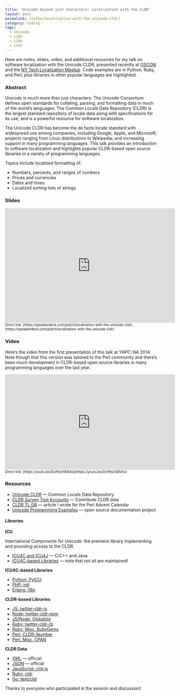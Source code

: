 ```yaml
---
title: 'Unicode beyond just characters: Localization with the CLDR'
layout: post
permalink: /talks/localization-with-the-unicode-cldr/
category: coding
tags:
  - unicode
  - i18n
  - L10n
  - cldr
---
```


Here are notes, slides, video, and additional resources for my talk on software
localization with the Unicode CLDR, presented recently at
[OSCON](http://www.oscon.com/) and the [NY Tech Localization
Meetup](http://www.meetup.com/NY-Tech-Localization-Meetup/). Code examples are
in Python, Ruby, and Perl, plus libraries in other popular languages are
highlighted.

### Abstract

Unicode is much more than just characters. The Unicode Consortium defines open
standards for collating, parsing, and formatting data in much of the world’s
languages. The Common Locale Data Repository (CLDR) is the largest standard
repository of locale data along with specifications for its use, and is a
powerful resource for software localization.

The Unicode CLDR has become the de facto locale standard with widespread use
among companies, including Google, Apple, and Microsoft; projects ranging from
Linux distributions to Wikipedia; and increasing support in many programming
languages. This talk provides an introduction to software localization and
highlights popular CLDR-based open source libraries in a variety of programming
languages.

Topics include localized formatting of:

 * Numbers, percents, and ranges of numbers
 * Prices and currencies
 * Dates and times
 * Localized sorting lists of strings

### Slides

<iframe src="https://speakerdeck.com/player/495471c0e10a0131fe8a36fb43230fd9"
id="talk_frame_302715" width="560" height="378" frameborder="0"
allowfullscreen="true" allowtransparency="true" mozallowfullscreen="true"
webkitallowfullscreen="true"
style="border:0; padding:0; margin:0; background:transparent"></iframe>

<span style="font-size: 80%">
  Direct link:
  [https://speakerdeck.com/patch/localization-with-the-unicode-cldr](https://speakerdeck.com/patch/localization-with-the-unicode-cldr)
</span>

### Video

Here’s the video from the first presentation of this talk at YAPC::NA 2014. Note
though that this version was tailored to the Perl community and there’s been
much development in CLDR-based open source libraries in many programming
languages over the last year.

<iframe src="https://www.youtube.com/embed/DcPpUnlENAs?feature=oembed"
width="560" height="315" frameborder="0" allowfullscreen="true"></iframe>

<span style="font-size: 80%">
  Direct link:
  [https://youtu.be/DcPpUnlENAs](https://youtu.be/DcPpUnlENAs)
</span>

### Resources

 * [Unicode CLDR](http://cldr.unicode.org/) — Common Locale Data Repository
 * [CLDR Survey Tool Accounts](http://cldr.unicode.org/index/survey-tool/accounts) — Contribute CLDR data
 * [CLDR TL;DR](http://perladvent.org/2014/2014-12-23.html) — article I wrote for the Perl Advent Calendar
 * [Unicode Programming Examples](https://github.com/patch/unicode-programming) — open source documentation project

#### Libraries

**ICU**

International Components for Unicode: the premiere library implementing and providing access to the CLDR.

 * [ICU4C and ICU4J](http://site.icu-project.org/) — C/C++ and Java
 * [ICU4C-based Libraries](http://site.icu-project.org/related) — note that not all are maintained!

**ICU4C-based Libraries**

 * [Python: PyICU](https://pypi.python.org/pypi/PyICU/)
 * [PHP: intl](http://php.net/manual/en/book.intl.php)
 * [Erlang: i18n](https://github.com/erlang-unicode/i18n)

**CLDR-based Libraries**

 * [JS: twitter-cldr-js](https://github.com/twitter/twitter-cldr-js)
 * [Node: twitter-cldr-npm](https://github.com/twitter/twitter-cldr-npm)
 * [JS/Node: Globalize](https://github.com/jquery/globalize)
 * [Ruby: twitter-cldr-rb](https://github.com/twitter/twitter-cldr-rb)
 * [Ruby: Misc. RubyGems](https://rubygems.org/search?utf8=%E2%9C%93&query=cldr)
 * [Perl: CLDR::Number](https://metacpan.org/pod/CLDR::Number)
 * [Perl: Misc. CPAN](https://metacpan.org/search?q=cldr)

**CLDR Data**

 * [XML](http://cldr.unicode.org/index/downloads) — official
 * [JSON](https://github.com/unicode-cldr/cldr-json) — official
 * [JavaScript: cldr.js](https://github.com/rxaviers/cldrjs)
 * [Ruby: cldr](https://github.com/svenfuchs/ruby-cldr)
 * [Go: text/cldr](https://godoc.org/golang.org/x/text/cldr)

Thanks to everyone who participated in the session and discussion!